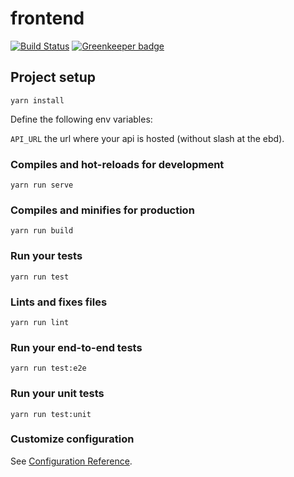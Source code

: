 # frontend

[![Build Status](https://travis-ci.org/bfh-proj1-sumfrie/frontend.svg?branch=master)](https://travis-ci.org/bfh-proj1-sumfrie/frontend) [![Greenkeeper badge](https://badges.greenkeeper.io/bfh-proj1-sumfrie/frontend.svg)](https://greenkeeper.io/)

## Project setup
```
yarn install
```

Define the following env variables: 

`API_URL` the url where your api is hosted (without slash at the ebd).


### Compiles and hot-reloads for development
```
yarn run serve
```

### Compiles and minifies for production
```
yarn run build
```

### Run your tests
```
yarn run test
```

### Lints and fixes files
```
yarn run lint
```

### Run your end-to-end tests
```
yarn run test:e2e
```

### Run your unit tests
```
yarn run test:unit
```

### Customize configuration
See [Configuration Reference](https://cli.vuejs.org/config/).
